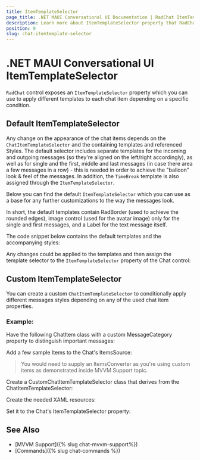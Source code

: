 ```yaml
---
title: ItemTemplateSelector
page_title: .NET MAUI Conversational UI Documentation | RadChat ItemTemplateSelector
description: Learn more about ItemTemplateSelector property that RadChat control provides
position: 9
slug: chat-itemtemplate-selector
---
```


# .NET MAUI Conversational UI ItemTemplateSelector

`RadChat` control exposes an `ItemTemplateSelector` property which you can use to apply different templates to each chat item depending on a specific condition.

## Default ItemTemplateSelector

Any change on the appearance of the chat items depends on the `ChatItemTemplateSelector` and the containing templates and referenced Styles. The default selector includes separate templates for the incoming and outgoing messages (so they're aligned on the left/right accordingly), as well as for single and the first, middle and last messages (in case there area a few messages in a row) - this is needed in order to achieve the "balloon" look & feel of the messages. In addition, the `TimeBreak` template is also assigned through the `ItemTemplateSelector`.

Below you can find the default `ItemTemplateSelector` which you can use as a base for any further customizations to the way the messages look. 

In short, the default templates contain RadBorder (used to achieve the rounded edges), image control (used for the avatar image) only for the single and first messages, and a Label for the text message itself. 

The code snippet below contains the default templates and the accompanying styles:

<snippet id='chat-features-defaultitemtemplate-resources' />

Any changes could be applied to the templates and then assign the template selector to the `ItemTemplateSelector` property of the Chat control:

<snippet id='chat-features-defaultitemtemplate-xaml' />

## Custom ItemTemplateSelector

You can create a custom `ChatItemTemplateSelector` to conditionally apply different messages styles depending on any of the used chat item properties.

### Example:

Have the following ChatItem class with a custom MessageCategory property to distinguish important messages:

<snippet id='chat-features-itemtemplate-chatitem' />

Add a few sample Items to the Chat's ItemsSource:

<snippet id='chat-features-itemtemplate-items' />

> You would need to supply an ItemsConverter as you're using custom items as demonstrated inside MVVM Support topic.

<snippet id='chat-features-itemtemplate-itemconverter' />

Create a CustomChatItemTemplateSelector class that derives from the ChatItemTemplateSelector:

<snippet id='chat-features-itemtemplate-templateselector' />
	
Create the needed XAML resources:

<snippet id='chat-features-itemtemplate-resources' />

Set it to the Chat's ItemTemplateSelector property:

<snippet id='chat-features-itemtemplate-xaml' />

## See Also

- [MVVM Support]({% slug chat-mvvm-support%})
- [Commands]({% slug chat-commands %})
